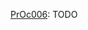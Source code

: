 [PrOc006](https://github.com/PolitAktiv/politaktiv-requirements/tree/master/de/processes/PrOc006.md): TODO